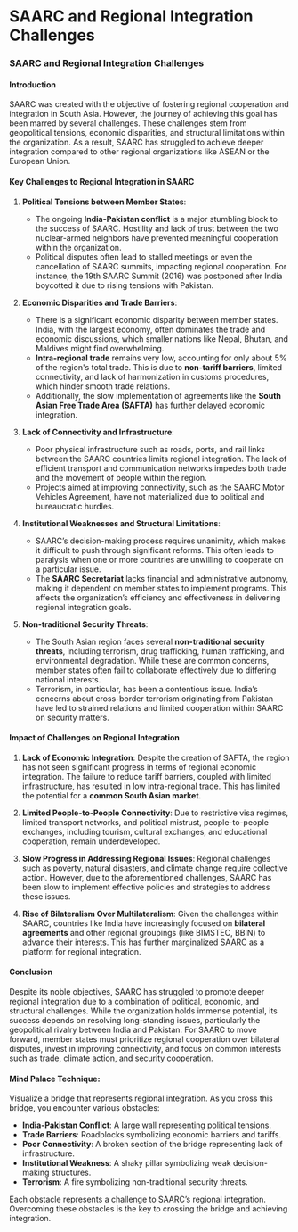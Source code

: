 # SAARC and Regional Integration Challenges

### **SAARC and Regional Integration Challenges**

#### **Introduction**
SAARC was created with the objective of fostering regional cooperation and integration in South Asia. However, the journey of achieving this goal has been marred by several challenges. These challenges stem from geopolitical tensions, economic disparities, and structural limitations within the organization. As a result, SAARC has struggled to achieve deeper integration compared to other regional organizations like ASEAN or the European Union.

#### **Key Challenges to Regional Integration in SAARC**

1. **Political Tensions between Member States**:
   - The ongoing **India-Pakistan conflict** is a major stumbling block to the success of SAARC. Hostility and lack of trust between the two nuclear-armed neighbors have prevented meaningful cooperation within the organization.
   - Political disputes often lead to stalled meetings or even the cancellation of SAARC summits, impacting regional cooperation. For instance, the 19th SAARC Summit (2016) was postponed after India boycotted it due to rising tensions with Pakistan.

2. **Economic Disparities and Trade Barriers**:
   - There is a significant economic disparity between member states. India, with the largest economy, often dominates the trade and economic discussions, which smaller nations like Nepal, Bhutan, and Maldives might find overwhelming.
   - **Intra-regional trade** remains very low, accounting for only about 5% of the region's total trade. This is due to **non-tariff barriers**, limited connectivity, and lack of harmonization in customs procedures, which hinder smooth trade relations.
   - Additionally, the slow implementation of agreements like the **South Asian Free Trade Area (SAFTA)** has further delayed economic integration.

3. **Lack of Connectivity and Infrastructure**:
   - Poor physical infrastructure such as roads, ports, and rail links between the SAARC countries limits regional integration. The lack of efficient transport and communication networks impedes both trade and the movement of people within the region.
   - Projects aimed at improving connectivity, such as the SAARC Motor Vehicles Agreement, have not materialized due to political and bureaucratic hurdles.

4. **Institutional Weaknesses and Structural Limitations**:
   - SAARC’s decision-making process requires unanimity, which makes it difficult to push through significant reforms. This often leads to paralysis when one or more countries are unwilling to cooperate on a particular issue.
   - The **SAARC Secretariat** lacks financial and administrative autonomy, making it dependent on member states to implement programs. This affects the organization’s efficiency and effectiveness in delivering regional integration goals.

5. **Non-traditional Security Threats**:
   - The South Asian region faces several **non-traditional security threats**, including terrorism, drug trafficking, human trafficking, and environmental degradation. While these are common concerns, member states often fail to collaborate effectively due to differing national interests.
   - Terrorism, in particular, has been a contentious issue. India’s concerns about cross-border terrorism originating from Pakistan have led to strained relations and limited cooperation within SAARC on security matters.

#### **Impact of Challenges on Regional Integration**

1. **Lack of Economic Integration**:
   Despite the creation of SAFTA, the region has not seen significant progress in terms of regional economic integration. The failure to reduce tariff barriers, coupled with limited infrastructure, has resulted in low intra-regional trade. This has limited the potential for a **common South Asian market**.

2. **Limited People-to-People Connectivity**:
   Due to restrictive visa regimes, limited transport networks, and political mistrust, people-to-people exchanges, including tourism, cultural exchanges, and educational cooperation, remain underdeveloped.

3. **Slow Progress in Addressing Regional Issues**:
   Regional challenges such as poverty, natural disasters, and climate change require collective action. However, due to the aforementioned challenges, SAARC has been slow to implement effective policies and strategies to address these issues.

4. **Rise of Bilateralism Over Multilateralism**:
   Given the challenges within SAARC, countries like India have increasingly focused on **bilateral agreements** and other regional groupings (like BIMSTEC, BBIN) to advance their interests. This has further marginalized SAARC as a platform for regional integration.

#### **Conclusion**
Despite its noble objectives, SAARC has struggled to promote deeper regional integration due to a combination of political, economic, and structural challenges. While the organization holds immense potential, its success depends on resolving long-standing issues, particularly the geopolitical rivalry between India and Pakistan. For SAARC to move forward, member states must prioritize regional cooperation over bilateral disputes, invest in improving connectivity, and focus on common interests such as trade, climate action, and security cooperation.

#### **Mind Palace Technique**: 
Visualize a bridge that represents regional integration. As you cross this bridge, you encounter various obstacles:
- **India-Pakistan Conflict**: A large wall representing political tensions.
- **Trade Barriers**: Roadblocks symbolizing economic barriers and tariffs.
- **Poor Connectivity**: A broken section of the bridge representing lack of infrastructure.
- **Institutional Weakness**: A shaky pillar symbolizing weak decision-making structures.
- **Terrorism**: A fire symbolizing non-traditional security threats.

Each obstacle represents a challenge to SAARC’s regional integration. Overcoming these obstacles is the key to crossing the bridge and achieving integration.